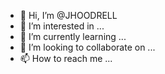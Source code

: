 - 👋 Hi, I’m @JHOODRELL
- 👀 I’m interested in ...
- 🌱 I’m currently learning ...
- 💞️ I’m looking to collaborate on ...
- 📫 How to reach me ...

<!---
JHOODRELL/JHOODRELL is a ✨ special ✨ repository because its `README.md` (this file) appears on your GitHub profile.
You can click the Preview link to take a look at your changes.
--->
